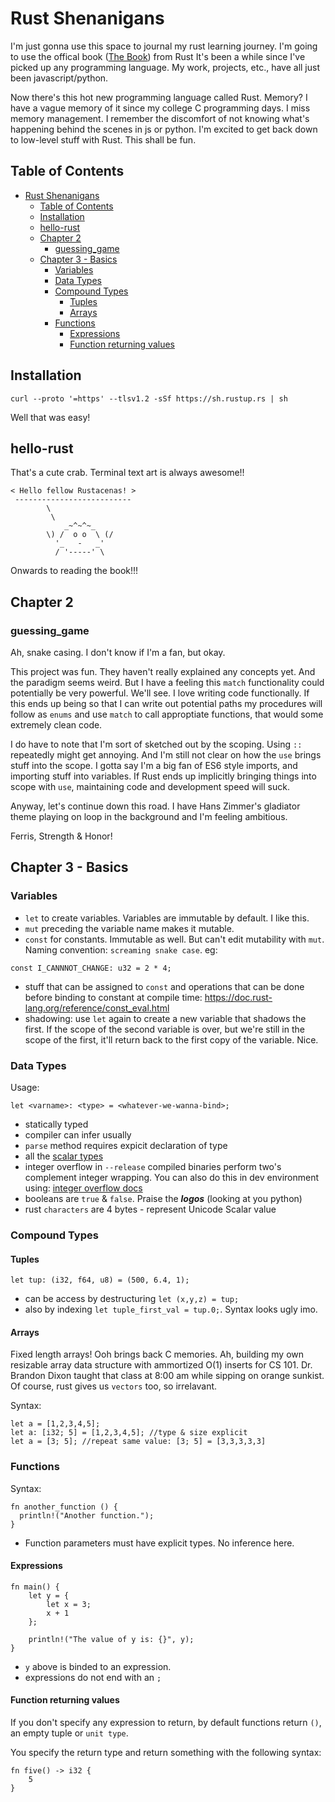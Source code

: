 # Rust Shenanigans

I'm just gonna use this space to journal my rust learning journey. 
I'm going to use the offical book ([The Book]((https://doc.rust-lang.org/book))) from Rust 
It's been a while since I've picked up any programming language. My work, projects, etc., have all just been javascript/python. 

Now there's this hot new programming language called Rust. Memory? I have a vague memory of it since my college C programming days. I miss memory management. I remember the discomfort of not knowing what's happening behind the scenes in js or python. I'm excited to get back down to low-level stuff with Rust. This shall be fun. 

## Table of Contents
- [Rust Shenanigans](#rust-shenanigans)
  - [Table of Contents](#table-of-contents)
  - [Installation](#installation)
  - [hello-rust](#hello-rust)
  - [Chapter 2](#chapter-2)
    - [guessing_game](#guessing_game)
  - [Chapter 3 - Basics](#chapter-3---basics)
    - [Variables](#variables)
    - [Data Types](#data-types)
    - [Compound Types](#compound-types)
      - [Tuples](#tuples)
      - [Arrays](#arrays)
    - [Functions](#functions)
      - [Expressions](#expressions)
      - [Function returning values](#function-returning-values)

## Installation

```
curl --proto '=https' --tlsv1.2 -sSf https://sh.rustup.rs | sh
```

Well that was easy!

## hello-rust

That's a cute crab. Terminal text art is always awesome!!
```
< Hello fellow Rustacenas! >
 --------------------------
        \
         \
            _~^~^~_
        \) /  o o  \ (/
          '_   -   _'
          / '-----' \
```

Onwards to reading the book!!!

## Chapter 2
### guessing_game
Ah, snake casing. I don't know if I'm a fan, but okay. 

This project was fun. They haven't really explained any concepts yet. And the paradigm seems weird. But I have a feeling this `match` functionality could potentially be very powerful. We'll see. I love writing code functionally. If this ends up being so that I can write out potential paths my procedures will follow as `enums` and use `match` to call approptiate functions, that would some extremely clean code. 

I do have to note that I'm sort of sketched out by the scoping. Using `::` repeatedly might get annoying. And I'm still not clear on how the `use` brings stuff into the scope. I gotta say I'm a big fan of ES6 style imports, and importing stuff into variables. If Rust ends up implicitly bringing things into scope with `use`, maintaining code and development speed will suck.

Anyway, let's continue down this road. I have Hans Zimmer's gladiator theme playing on loop in the background and I'm feeling ambitious. 

Ferris, Strength & Honor!

## Chapter 3 - Basics

### Variables

- `let` to create variables. Variables are immutable by default. I like this. 
- `mut` preceding the variable name makes it mutable. 
- `const` for constants. Immutable as well. But can't edit mutability with `mut`. Naming convention: `screaming snake case`. eg:
```
const I_CANNNOT_CHANGE: u32 = 2 * 4;
```
- stuff that can be assigned to `const` and operations that can be done before binding to constant at compile time: https://doc.rust-lang.org/reference/const_eval.html
- shadowing: use `let` again to create a new variable that shadows the first. If the scope of the second variable is over, but we're still in the scope of the first, it'll return back to the first copy of the variable. Nice. 

### Data Types
Usage:
```
let <varname>: <type> = <whatever-we-wanna-bind>;
```

- statically typed
- compiler can infer usually
- `parse` method requires expicit declaration of type
- all the [scalar types](https://doc.rust-lang.org/book/ch03-02-data-types.html#scalar-types)
- integer overflow in `--release` compiled binaries perform two's complement integer wrapping. You can also do this in dev environment using: [integer overflow docs](https://doc.rust-lang.org/book/ch03-02-data-types.html#integer-overflow)
- booleans are `true` & `false`. Praise the ***logos*** (looking at you python)
- rust `characters` are 4 bytes - represent Unicode Scalar value

### Compound Types

#### Tuples
```
let tup: (i32, f64, u8) = (500, 6.4, 1);
```
- can be access by destructuring `let (x,y,z) = tup;`
- also by indexing `let tuple_first_val = tup.0;`. Syntax looks ugly imo. 

#### Arrays

Fixed length arrays! Ooh brings back C memories. Ah, building my own resizable array data structure with ammortized O(1) inserts for CS 101. Dr. Brandon Dixon taught that class at 8:00 am while sipping on orange sunkist. Of course, rust gives us `vectors` too, so irrelavant.

Syntax:
```
let a = [1,2,3,4,5];
let a: [i32; 5] = [1,2,3,4,5]; //type & size explicit
let a = [3; 5]; //repeat same value: [3; 5] = [3,3,3,3,3]
```

### Functions

Syntax:
```
fn another_function () {
  println!("Another function.");
}
```

- Function parameters must have explicit types. No inference here. 

#### Expressions
```
fn main() {
    let y = {
        let x = 3;
        x + 1
    };

    println!("The value of y is: {}", y);
}
```
- `y` above is binded to an expression.
- expressions do not end with an `;`

#### Function returning values
If you don't specify any expression to return, by default functions return `()`, an empty tuple or `unit type`. 

You specify the return type and return something with the following syntax:
```
fn five() -> i32 {
    5
}
```









